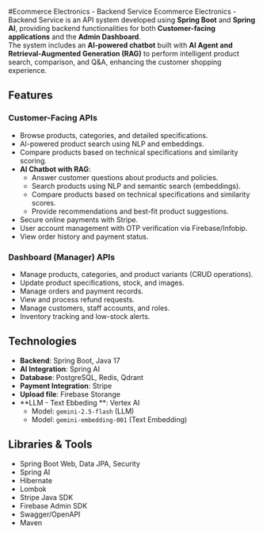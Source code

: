 #Ecommerce Electronics - Backend Service
Ecommerce Electronics - Backend Service is an API system developed using **Spring Boot** and **Spring AI**, providing backend functionalities for both **Customer-facing applications** and the **Admin Dashboard**.  
The system includes an **AI-powered chatbot** built with **AI Agent and Retrieval-Augmented Generation (RAG)** to perform intelligent product search, comparison, and Q&A, enhancing the customer shopping experience.

## Features
### Customer-Facing APIs
- Browse products, categories, and detailed specifications.
- AI-powered product search using NLP and embeddings.
- Compare products based on technical specifications and similarity scoring.
- **AI Chatbot with RAG**:
  - Answer customer questions about products and policies.
  - Search products using NLP and semantic search (embeddings).
  - Compare products based on technical specifications and similarity scores.
  - Provide recommendations and best-fit product suggestions.
- Secure online payments with Stripe.
- User account management with OTP verification via Firebase/Infobip.
- View order history and payment status.

### Dashboard (Manager) APIs
- Manage products, categories, and product variants (CRUD operations).
- Update product specifications, stock, and images.
- Manage orders and payment records.
- View and process refund requests.
- Manage customers, staff accounts, and roles.
- Inventory tracking and low-stock alerts.
  
## Technologies
- **Backend**: Spring Boot, Java 17
- **AI Integration**: Spring AI
- **Database**: PostgreSQL, Redis, Qdrant
- **Payment Integration**: Stripe
- **Upload file**: Firebase Storange
- **LLM - Text Ebbeding **: Vertex AI 
  - Model: `gemini-2.5-flash` (LLM)  
  - Model: `gemini-embedding-001` (Text Embedding)
  
## Libraries & Tools
- Spring Boot Web, Data JPA, Security
- Spring AI
- Hibernate
- Lombok
- Stripe Java SDK
- Firebase Admin SDK
- Swagger/OpenAPI
- Maven
